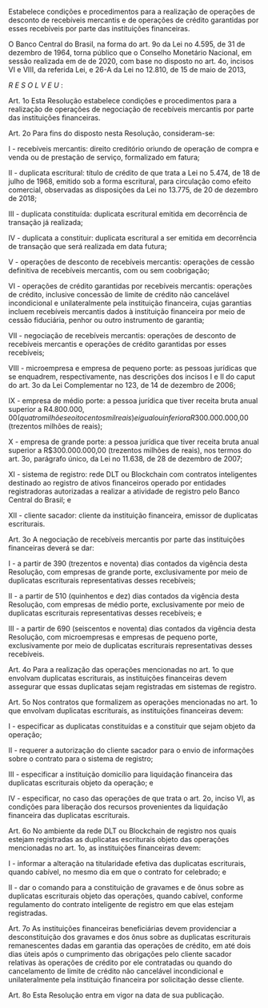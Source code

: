 Estabelece condições e procedimentos para a realização de operações de desconto de recebíveis mercantis e de operações de crédito garantidas por esses recebíveis por parte das instituições financeiras.

O Banco Central do Brasil, na forma do art. 9o da Lei no 4.595, de 31 de dezembro de 1964, torna público que o Conselho Monetário Nacional, em sessão realizada em de de 2020, com base no disposto no art. 4o, incisos VI e VIII, da referida Lei, e 26-A da Lei no 12.810, de 15 de maio de 2013,

*R E S O L V E U* :

Art. 1o Esta Resolução estabelece condições e procedimentos para a realização de operações de negociação de recebíveis mercantis por parte das instituições financeiras.

Art. 2o Para fins do disposto nesta Resolução, consideram-se:

I - recebíveis mercantis: direito creditório oriundo de operação de compra e venda ou de prestação de serviço, formalizado em fatura;

II - duplicata escritural: título de crédito de que trata a Lei no 5.474, de 18 de julho de 1968, emitido sob a forma escritural, para circulação como efeito comercial, observadas as disposições da Lei no 13.775, de 20 de dezembro de 2018;

III - duplicata constituída: duplicata escritural emitida em decorrência de transação já realizada;

IV - duplicata a constituir: duplicata escritural a ser emitida em decorrência de transação que será realizada em data futura;

V - operações de desconto de recebíveis mercantis: operações de cessão definitiva de recebíveis mercantis, com ou sem coobrigação;

VI - operações de crédito garantidas por recebíveis mercantis: operações de crédito, inclusive concessão de limite de crédito não cancelável incondicional e unilateralmente pela instituição financeira, cujas garantias incluem recebíveis mercantis dados à instituição financeira por meio de cessão fiduciária, penhor ou outro instrumento de garantia;

VII - negociação de recebíveis mercantis: operações de desconto de recebíveis mercantis e operações de crédito garantidas por esses recebíveis;

VIII - microempresa e empresa de pequeno porte: as pessoas jurídicas que se enquadrem, respectivamente, nas descrições dos incisos I e II do caput do art. 3o da Lei Complementar no 123, de 14 de dezembro de 2006;

IX - empresa de médio porte: a pessoa jurídica que tiver receita bruta anual superior a R$4.800.000,00 (quatro milhões e oitocentos mil reais) e igual ou inferior a R$300.000.000,00 (trezentos milhões de reais);

X - empresa de grande porte: a pessoa jurídica que tiver receita bruta anual superior a R$300.000.000,00 (trezentos milhões de reais), nos termos do art. 3o, parágrafo único, da Lei no 11.638, de 28 de dezembro de 2007;

XI - sistema de registro: rede DLT ou Blockchain com contratos inteligentes destinado ao registro de ativos financeiros operado por entidades registradoras autorizadas a realizar a atividade de registro pelo Banco Central do Brasil; e

XII - cliente sacador: cliente da instituição financeira, emissor de duplicatas escriturais.


Art. 3o A negociação de recebíveis mercantis por parte das instituições financeiras deverá se dar:

I - a partir de 390 (trezentos e noventa) dias contados da vigência desta Resolução, com empresas de grande porte, exclusivamente por meio de duplicatas escriturais representativas desses recebíveis;

II - a partir de 510 (quinhentos e dez) dias contados da vigência desta Resolução, com empresas de médio porte, exclusivamente por meio de duplicatas escriturais representativas desses recebíveis; e

III - a partir de 690 (seiscentos e noventa) dias contados da vigência desta Resolução, com microempresas e empresas de pequeno porte, exclusivamente por meio de duplicatas escriturais representativas desses recebíveis.


Art. 4o Para a realização das operações mencionadas no art. 1o que envolvam duplicatas escriturais, as instituições financeiras devem assegurar que essas duplicatas sejam registradas em sistemas de registro.


Art. 5o Nos contratos que formalizem as operações mencionadas no art. 1o que envolvam duplicatas escriturais, as instituições financeiras devem:

I - especificar as duplicatas constituídas e a constituir que sejam objeto da operação;

II - requerer a autorização do cliente sacador para o envio de informações sobre o contrato para o sistema de registro;

III - especificar a instituição domicílio para liquidação financeira das duplicatas escriturais objeto da operação; e

IV - especificar, no caso das operações de que trata o art. 2o, inciso VI, as condições para liberação dos recursos provenientes da liquidação financeira das duplicatas escriturais.


Art. 6o No ambiente da rede DLT ou Blockchain de registro nos quais estejam registradas as duplicatas escriturais objeto das operações mencionadas no art. 1o, as instituições financeiras devem:

I - informar a alteração na titularidade efetiva das duplicatas escriturais, quando cabível, no mesmo dia em que o contrato for celebrado; e

II - dar o comando para a constituição de gravames e de ônus sobre as duplicatas escriturais objeto das operações, quando cabível, conforme regulamento do contrato inteligente de registro em que elas estejam registradas.


Art. 7o As instituições financeiras beneficiárias devem providenciar a desconstituição dos gravames e dos ônus sobre as duplicatas escriturais remanescentes dadas em garantia das operações de crédito, em até dois dias úteis após o cumprimento das obrigações pelo cliente sacador relativas às operações de crédito por ele contratadas ou quando do cancelamento de limite de crédito não cancelável incondicional e unilateralmente pela instituição financeira por solicitação desse cliente.


Art. 8o Esta Resolução entra em vigor na data de sua publicação.
